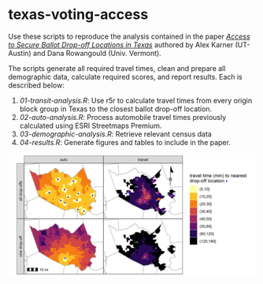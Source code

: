 # texas-voting-access

Use these scripts to reproduce the analysis contained in the paper [*Access to Secure Ballot Drop-off Locations in Texas*](/writing/KarnerRowangould_SecureBallotAccessTX%20(FINAL).pdf) authored by Alex Karner (UT-Austin) and Dana Rowangould (Univ. Vermont). 

The scripts generate all required travel times, clean and prepare all demographic data, calculate required scores, and report results. Each is described below:
1. *01-transit-analysis.R*: Use r5r to calculate travel times from every origin block group in Texas to the closest ballot drop-off location. 
2. *02-auto-analysis.R*: Process automobile travel times previously calculated using ESRI Streetmaps Premium. 
3. *03-demographic-analysis.R*: Retrieve relevant census data 
4. *04-results.R*: Generate figures and tables to include in the paper. 

![Harris County results](/output/Fig1_HarrisTimes.png)